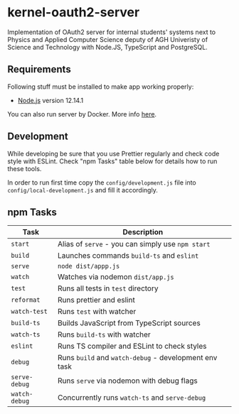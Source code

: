 # kernel-oauth2-server
Implementation of OAuth2 server for internal students' systems next to Physics and Applied Computer Science deputy of AGH Univeristy of Science and Technology with Node.JS, TypeScript and PostgreSQL.

## Requirements

Following stuff must be installed to make app working properly:

* [Node.js](http://nodejs.org) version 12.14.1

You can also run server by Docker. More info [here](https://github.com/kni-kernel/kernel-oauth2-server/blob/master/DOCKER.md). 

## Development

While developing be sure that you use Prettier regularly and check code style with ESLint. Check "npm Tasks" table below for details how to run these tools.

In order to run first time copy the `config/development.js` file into `config/local-development.js` and fill it accordingly.

## npm Tasks

Task            | Description
-----           | -----------
`start`         | Alias of `serve` - you can simply use `npm start`
`build`         | Launches commands `build-ts` and `eslint`
`serve`         | `node dist/appp.js`
`watch`         | Watches via nodemon `dist/app.js`
`test`          | Runs all tests in `test` directory
`reformat`      | Runs prettier and eslint
`watch-test`    | Runs `test` with watcher
`build-ts`      | Builds JavaScript from TypeScript sources
`watch-ts`      | Runs `build-ts` with watcher
`eslint`        | Runs TS compiler and ESLint to check styles
`debug`         | Runs `build` and `watch-debug` - development env task
`serve-debug`   | Runs `serve` via nodemon with debug flags
`watch-debug`   | Concurrently runs `watch-ts` and `serve-debug`

